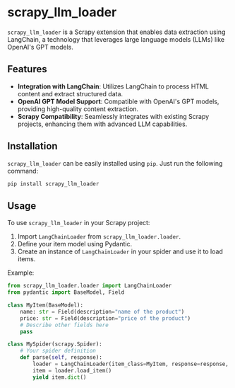 # scrapy_llm_loader

`scrapy_llm_loader` is a Scrapy extension that enables data extraction using LangChain, a technology that leverages large language models (LLMs) like OpenAI's GPT models.

## Features

- **Integration with LangChain**: Utilizes LangChain to process HTML content and extract structured data.
- **OpenAI GPT Model Support**: Compatible with OpenAI's GPT models, providing high-quality content extraction.
- **Scrapy Compatibility**: Seamlessly integrates with existing Scrapy projects, enhancing them with advanced LLM capabilities.

## Installation

`scrapy_llm_loader` can be easily installed using `pip`. Just run the following command:

```bash
pip install scrapy_llm_loader
```

## Usage
To use `scrapy_llm_loader` in your Scrapy project:
1. Import `LangChainLoader` from `scrapy_llm_loader.loader`.
2. Define your item model using Pydantic.
3. Create an instance of `LangChainLoader` in your spider and use it to load items.

Example:

```python
from scrapy_llm_loader.loader import LangChainLoader
from pydantic import BaseModel, Field

class MyItem(BaseModel):
    name: str = Field(description="name of the product")
    price: str = Field(description="price of the product")
    # Describe other fields here
    pass

class MySpider(scrapy.Spider):
    # Your spider definition
    def parse(self, response):
        loader = LangChainLoader(item_class=MyItem, response=response, crawler=self.crawler)
        item = loader.load_item()
        yield item.dict()
```



